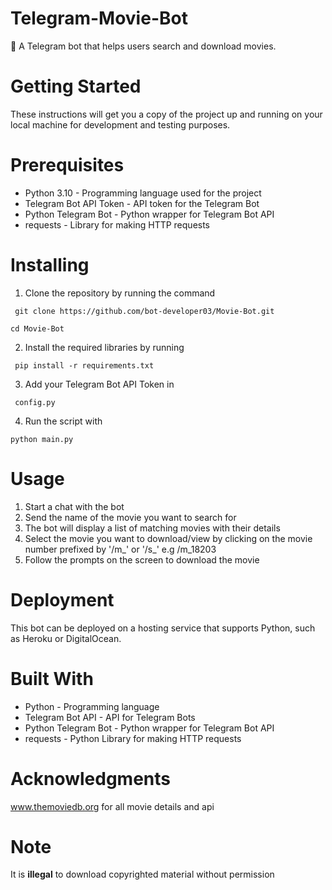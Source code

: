 # Telegram-Movie-Bot
🎥 A Telegram bot that helps users search and download movies.

# Getting Started
These instructions will get you a copy of the project up and running on your local machine for development and testing purposes.

# Prerequisites
- Python 3.10 - Programming language used for the project
- Telegram Bot API Token - API token for the Telegram Bot
- Python Telegram Bot - Python wrapper for Telegram Bot API
- requests - Library for making HTTP requests
# Installing
1. Clone the repository by running the command

```shell
 git clone https://github.com/bot-developer03/Movie-Bot.git
```
```
cd Movie-Bot
```
2. Install the required libraries by running
```shell
 pip install -r requirements.txt
```
3. Add your Telegram Bot API Token in
```shell
 config.py
```
4. Run the script with 

```shell
python main.py
```

# Usage
1. Start a chat with the bot
2. Send the name of the movie you want to search for
3. The bot will display a list of matching movies with their details
4. Select the movie you want to download/view by clicking on the movie number prefixed by '/m_' or '/s_' e.g /m_18203
5. Follow the prompts on the screen to download the movie
# Deployment
This bot can be deployed on a hosting service that supports Python, such as Heroku or DigitalOcean.

# Built With
- Python - Programming language
- Telegram Bot API - API for Telegram Bots
- Python Telegram Bot - Python wrapper for Telegram Bot API
- requests - Python Library for making HTTP requests

# Acknowledgments
www.themoviedb.org for all movie details and api
# Note
It is **illegal** to download copyrighted material without permission
